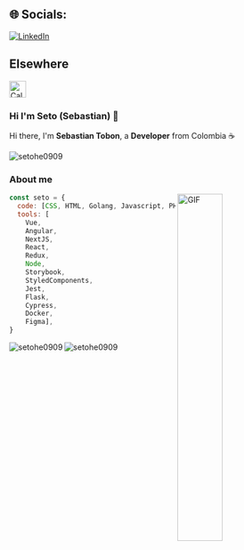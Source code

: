 ## 🌐 Socials:
[![LinkedIn](https://img.shields.io/badge/LinkedIn-%230077B5.svg?logo=linkedin&logoColor=white)](https://www.linkedin.com/in/s3t0/) 

## Elsewhere
<a href="https://cal.com/sebastian-tobon-r4pwfu">
  <img src="https://design.cal.com/~gitbook/image?url=https%3A%2F%2F2607815040-files.gitbook.io%2F%7E%2Ffiles%2Fv0%2Fb%2Fgitbook-x-prod.appspot.com%2Fo%2Fspaces%252FpmUOqZjfGqNkiPmqgnMv%252Fuploads%252Foc4Df0uAR1huKb2SMOOj%252Fimage.png%3Falt%3Dmedia%26token%3D9c23b4be-35e3-4ff8-8586-e6e86657c815&width=215&dpr=4&quality=100&sign=c00f157d&sv=2"
       alt="Calcom" height="30">
</a>


### Hi I'm Seto (Sebastian) 🚀

Hi there, I'm **Sebastian Tobon**, a **Developer** from Colombia ☕️

<p align="left"> <img src="https://komarev.com/ghpvc/?username=setohe0909" alt="setohe0909" /> </p>

### About me 

<img align="right" alt="GIF" width="40%" src="https://github.com/user-attachments/assets/8ba2bdf4-1fe5-4930-a45c-b8c0fc2afb79" />

```javascript
const seto = {
  code: [CSS, HTML, Golang, Javascript, PHP, Python, Rust, Typescript ],
  tools: [
    Vue,
    Angular,
    NextJS,
    React,
    Redux, 
    Node, 
    Storybook,
    StyledComponents,
    Jest,
    Flask,
    Cypress,
    Docker,
    Figma],
}
```

<p>
  <img src="https://github-readme-stats.vercel.app/api?username=setohe0909&show_icons=true" alt="setohe0909" />
  <img align="left" src="https://github-readme-stats.vercel.app/api/top-langs?username=setohe0909&show_icons=true&locale=en&layout=compact"   alt="setohe0909" />
 </p>


